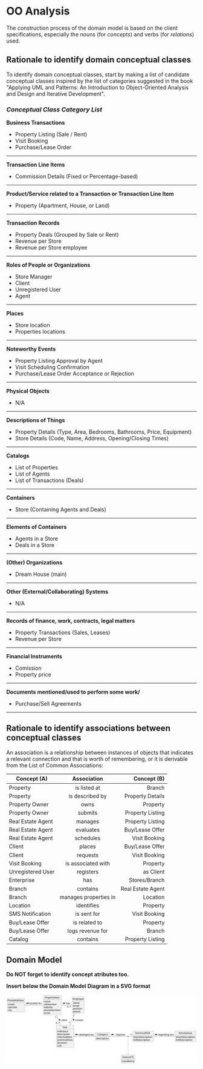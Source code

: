# OO Analysis

The construction process of the domain model is based on the client specifications, especially the nouns (for
_concepts_) and verbs (for _relations_) used.

## Rationale to identify domain conceptual classes

To identify domain conceptual classes, start by making a list of candidate conceptual classes inspired by the list of
categories suggested in the book "Applying UML and Patterns: An Introduction to Object-Oriented Analysis and Design and
Iterative Development".

### _Conceptual Class Category List_

**Business Transactions**

* Property Listing (Sale / Rent)
* Visit Booking
* Purchase/Lease Order

---

**Transaction Line Items**

* Commission Details (Fixed or Percentage-based)

---

**Product/Service related to a Transaction or Transaction Line Item**

* Property (Apartment, House, or Land)

---

**Transaction Records**

* Property Deals (Grouped by Sale or Rent)
* Revenue per Store
* Revenue per Store employee

---  

**Roles of People or Organizations**

* Store Manager
* Client
* Unregistered User
* Agent

---

**Places**

* Store location
* Properties locations

---

**Noteworthy Events**

* Property Listing Approval by Agent
* Visit Scheduling Confirmation
* Purchase/Lease Order Acceptance or Rejection

---

**Physical Objects**

* N/A

---

**Descriptions of Things**

* Property Details (Type, Area, Bedrooms, Bathrooms, Price, Equipment)
* Store Details (Code, Name, Address, Opening/Closing Times)

---

**Catalogs**

* List of Properties
* List of Agents
* List of Transactions (Deals)

---

**Containers**

* Store (Containing Agents and Deals)

---

**Elements of Containers**

* Agents in a Store
* Deals in a Store

---

**(Other) Organizations**

* Dream House (main)

---

**Other (External/Collaborating) Systems**

* N/A

---

**Records of finance, work, contracts, legal matters**

* Property Transactions (Sales, Leases)
* Revenue per Store

---

**Financial Instruments**

* Comission
* Property price

---

**Documents mentioned/used to perform some work/**

* Purchase/Sell Agreements

---

## Rationale to identify associations between conceptual classes

An association is a relationship between instances of objects that indicates a relevant connection and that is worth of
remembering, or it is derivable from the List of Common Associations:

| Concept (A)       |      Association      |       Concept (B) |
|-------------------|:---------------------:|------------------:|
| Property          |     is listed at      |            Branch |
| Property          |    is described by    |  Property Details |
| Property Owner    |         owns          |          Property |
| Property Owner    |        submits        |  Property Listing |
| Real Estate Agent |        manages        |  Property Listing |
| Real Estate Agent |       evaluates       |   Buy/Lease Offer |
| Real Estate Agent |       schedules       |     Visit Booking |
| Client            |        places         |   Buy/Lease Offer |
| Client            |       requests        |     Visit Booking |
| Visit Booking     |  is associated with   |          Property |
| Unregistered User |       registers       |         as Client |
| Enterprise        |          has          |     Stores/Branch |
| Branch            |       contains        | Real Estate Agent |
| Branch            | manages properties in |          Location |
| Location          |      identifies       |          Property |
| SMS Notification  |      is sent for      |     Visit Booking |
| Buy/Lease Offer   |     is related to     |          Property |
| Buy/Lease Offer   |   logs revenue for    |            Branch |
| Catalog           |       contains        |  Property Listing |

## Domain Model

**Do NOT forget to identify concept atributes too.**

**Insert below the Domain Model Diagram in a SVG format**

![Domain Model](DM.svg)